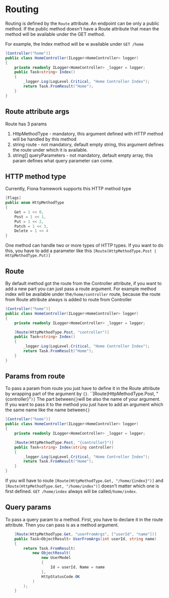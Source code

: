 # Routing

Routing is defined by the `Route` attribute. An endpoint can be only a public method. If the public method doesn't have a Route attribute that mean the method will be available under the GET method.

For example, the Index method will be w available under `GET /home`

```c#
[Controller("home")]
public class HomeController(ILogger<HomeController> logger)
{
    private readonly ILogger<HomeController> _logger = logger;
    public Task<string> Index()
    {
        _logger.Log(LogLevel.Critical, "Home Controller Index");
        return Task.FromResult("Home");
    }
}

```

## Route attribute args

Route has 3 params

1. HttpMethodType - mandatory, this argument defined with HTTP method will be handled by this method
1. string route - not mandatory, default empty string, this argument defines the route under which it is available.
1. string[] queryParameters - not mandatory, default empty array, this param defines what query parameter can come.

## HTTP method type

Currently, Fiona framework supports this HTTP method type

```C#
[Flags]
public enum HttpMethodType
{
    Get = 1 << 0,
    Post = 1 << 1,
    Put = 1 << 2,
    Patch = 1 << 3,
    Delete = 1 << 4
}
```

One method can handle two or more types of HTTP types. If you want to do this, you have to add a parameter like this
`[Route(HttpMethodType.Post | HttpMethodType.Put)]`

## Route

By default method got the route from the Controller attribute, if you want to add a new part you can just pass a route argument.
For example method index will be available under the`/home/controller` route, because the route from Route attribute always is added to route from Controller

```c#
[Controller("home")]
public class HomeController(ILogger<HomeController> logger)
{
    private readonly ILogger<HomeController> _logger = logger;

    [Route(HttpMethodType.Post, "controller")]
    public Task<string> Index()
    {
        _logger.Log(LogLevel.Critical, "Home Controller Index");
        return Task.FromResult("Home");
    }
}

```

## Params from route

To pass a param from route you just have to define it in the Route attribute by wrapping part of the argument by `{}`.
``[Route(HttpMethodType.Post, "{controller}"`)]`
The part between`{}`will be also the name of your argument. If you want to pass it to the method you just have to add an argument which the same name like the name between`{}`
```c#
[Controller("home")]
public class HomeController(ILogger<HomeController> logger)
{
    private readonly ILogger<HomeController> _logger = logger;

    [Route(HttpMethodType.Post, "{controller}")]
    public Task<string> Index(string controller)
    {
        _logger.Log(LogLevel.Critical, "Home Controller Index");
        return Task.FromResult("Home");
    }
}

```

If you will have to route ``[Route(HttpMethodType.Get, "/home/{index}")]`` and ``[Route(HttpMethodType.Get, "/home/index")]`` doesn't matter which one is first defined. ``GET /home/index`` always will be called`/home/index`.


## Query params

To pass a query param to a method. First, you have to declare it in the route attribute. Then you can pass is as a method argument.
```c#
    [Route(HttpMethodType.Get, "userFromArgs", ["userId", "name"])]
    public Task<ObjectResult> UserFromArgs(int userId, string name)
    {
        return Task.FromResult(
            new ObjectResult(
                new UserModel
                {
                    Id = userId, Name = name
                },
                HttpStatusCode.OK
            )
        );
    }
```
